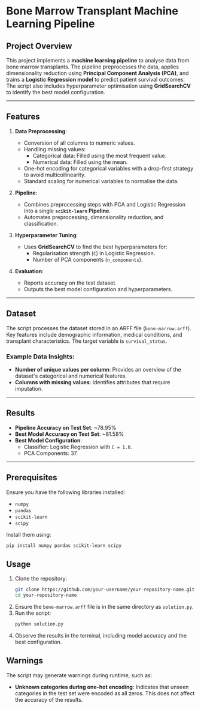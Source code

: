# Bone Marrow Transplant Machine Learning Pipeline

## Project Overview
This project implements a **machine learning pipeline** to analyse data from bone marrow transplants. The pipeline preprocesses the data, applies dimensionality reduction using **Principal Component Analysis (PCA)**, and trains a **Logistic Regression model** to predict patient survival outcomes. The script also includes hyperparameter optimisation using **GridSearchCV** to identify the best model configuration.

---

## Features
1. **Data Preprocessing**:
   - Conversion of all columns to numeric values.
   - Handling missing values:
     - Categorical data: Filled using the most frequent value.
     - Numerical data: Filled using the mean.
   - One-hot encoding for categorical variables with a drop-first strategy to avoid multicollinearity.
   - Standard scaling for numerical variables to normalise the data.

2. **Pipeline**:
   - Combines preprocessing steps with PCA and Logistic Regression into a single **`scikit-learn` Pipeline**.
   - Automates preprocessing, dimensionality reduction, and classification.

3. **Hyperparameter Tuning**:
   - Uses **GridSearchCV** to find the best hyperparameters for:
     - Regularisation strength (`C`) in Logistic Regression.
     - Number of PCA components (`n_components`).

4. **Evaluation**:
   - Reports accuracy on the test dataset.
   - Outputs the best model configuration and hyperparameters.

---

## Dataset
The script processes the dataset stored in an ARFF file (`bone-marrow.arff`). Key features include demographic information, medical conditions, and transplant characteristics. The target variable is `survival_status`.

### Example Data Insights:
- **Number of unique values per column**: Provides an overview of the dataset's categorical and numerical features.
- **Columns with missing values**: Identifies attributes that require imputation.

---

## Results
- **Pipeline Accuracy on Test Set**: ~78.95%
- **Best Model Accuracy on Test Set**: ~81.58%
- **Best Model Configuration**:
  - Classifier: Logistic Regression with `C = 1.0`.
  - PCA Components: 37.

---

## Prerequisites
Ensure you have the following libraries installed:
- `numpy`
- `pandas`
- `scikit-learn`
- `scipy`

Install them using:
```bash
pip install numpy pandas scikit-learn scipy
```
## Usage
1. Clone the repository:
   ```bash
   git clone https://github.com/your-username/your-repository-name.git
   cd your-repository-name
   ```
2. Ensure the `bone-marrow.arff` file is in the same directory as `solution.py`.
3. Run the script:
   ```bash
   python solution.py
   ```
4. Observe the results in the terminal, including model accuracy and the best configuration.

## Warnings
The script may generate warnings during runtime, such as:
- **Unknown categories during one-hot encoding**: Indicates that unseen categories in the test set were encoded as all zeros. This does not affect the accuracy of the results.

